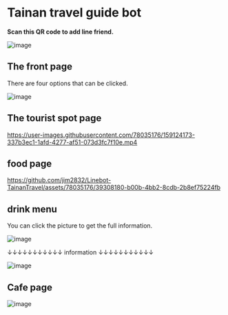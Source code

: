 # Tainan travel guide bot

**Scan this QR code to add line friend.**

![image](https://i.imgur.com/lW4fl7a.png)


## The front page
There are four options that can be clicked.

![image](https://i.imgur.com/1aiAQld.png)

## The tourist spot page

https://user-images.githubusercontent.com/78035176/159124173-337b3ec1-1afd-4277-af51-073d3fc7f10e.mp4


## food page

https://github.com/jim2832/Linebot-TainanTravel/assets/78035176/39308180-b00b-4bb2-8cdb-2b8ef75224fb




## drink menu
You can click the picture to get the full information.

![image](https://i.imgur.com/Mc2kHE5.jpg)

↓↓↓↓↓↓↓↓↓↓↓
information
↓↓↓↓↓↓↓↓↓↓↓

![image](https://i.imgur.com/VBo5avp.jpg)

## Cafe page
![image](https://i.imgur.com/BwBiJ5i.png)
